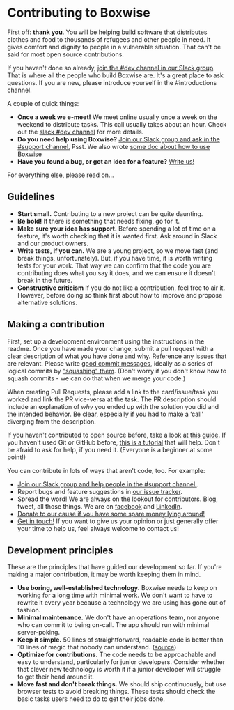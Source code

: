 # Contributing to Boxwise

First off: **thank you**. You will be helping build software that distributes clothes and food to thousands of refugees and other people in need. It gives comfort and dignity to people in a vulnerable situation. That can't be said for most open source contributions.

If you haven't done so already, [join the #dev channel in our Slack group](https://join.slack.com/t/boxwise/shared_invite/enQtMzE4NzExMjkxNTM2LTk0MzY2Mjg0MTY5ZmJjMjI1ODNmODZiNmJlNTAwM2Y4MmJkZDJjZWEyNzk0YTQyZGI0ZTYxMTc2NTgxNjk1ZTM). That is where all the people who build Boxwise are. It's a great place to ask questions.
If you are new, please introduce yourself in the #introductions channel.

A couple of quick things:

- **Once a week we e-meet!** We meet online usually once a week on the weekend to distribute tasks. This call usually takes about an hour. Check out the [slack #dev channel]((https://join.slack.com/t/boxwise/shared_invite/esksnQtMzE4NzExMjkxNTM2LTk0MzY2Mjg0MTY5ZmJjMjI1ODNmODZiNmJlNTAwM2Y4MmJkZDJjZWEyNzk0YTQyZGI0ZTYxMTc2NTgxNjk1ZTM)) for more details.
- **Do you need help using Boxwise?** [Join our Slack group and ask in the #support channel.](https://join.slack.com/t/boxwise/shared_invite/enQtMzE4NzExMjkxNTM2LTk0MzY2Mjg0MTY5ZmJjMjI1ODNmODZiNmJlNTAwM2Y4MmJkZDJjZWEyNzk0YTQyZGI0ZTYxMTc2NTgxNjk1ZTM) Psst. We also wrote [some doc about how to use Boxwise](https://helpme.boxwise.co)
- **Have you found a bug, or got an idea for a feature?** [Write us!](mailto:hello@boxwise.co)

For everything else, please read on...

## Guidelines

- **Start small.** Contributing to a new project can be quite daunting.
- **Be bold!** If there is something that needs fixing, go for it.
- **Make sure your idea has support.** Before spending a lot of time on a feature, it's worth checking that it is wanted first. Ask around in Slack and our product owners.
- **Write tests, if you can.** We are a young project, so we move fast (and break things, unfortunately). But, if you have time, it is worth writing tests for your work. That way we can confirm that the code you are contributing does what you say it does, and we can ensure it doesn't break in the future.
- **Constructive criticism** If you do not like a contribution, feel free to air it. However, before doing so think first about how to improve and propose alternative solutions.

## Making a contribution

First, set up a development environment using the instructions in the readme.
Once you have made your change, submit a pull request with a clear description of what you have done and why. Reference any issues that are relevant. Please write [good commit messages](https://github.com/erlang/otp/wiki/writing-good-commit-messages), ideally as a series of logical commits by ["squashing" them](https://github.com/servo/servo/wiki/Beginner's-guide-to-rebasing-and-squashing). (Don't worry if you don't know how to squash commits - we can do that when we merge your code.)

When creating Pull Requests, please add a link to the card/issue/task you worked and link the PR vice-versa at the task. The PR description should include an explanation of *why* you ended up with the solution you did and the intended behavior. Be clear, especially if you had to make a ‘call’ diverging from the description.

If you haven't contributed to open source before, take a look at [this guide](https://opensource.guide/how-to-contribute/). If you haven't used Git or GitHub before, [this is a tutorial](http://makeapullrequest.com/) that will help. Don't be afraid to ask for help, if you need it. (Everyone is a beginner at some point!)

You can contribute in lots of ways that aren't code, too. For example:

- [Join our Slack group and help people in the #support channel.](https://join.slack.com/t/boxwise/shared_invite/enQtMzE4NzExMjkxNTM2LTk0MzY2Mjg0MTY5ZmJjMjI1ODNmODZiNmJlNTAwM2Y4MmJkZDJjZWEyNzk0YTQyZGI0ZTYxMTc2NTgxNjk1ZTM).
- Report bugs and feature suggestions in [our issue tracker](https://github.com/boxwise/boxwise/issues).
- Spread the word! We are always on the lookout for contributors. Blog, tweet, all those things. We are on [facebook](www.facebook.com/pg/boxwise.co) and [LinkedIn](https://www.linkedin.com/company/12997513).
- [Donate to our cause if you have some spare money lying around!](https://donate.boxwise.co)
- [Get in touch!](mailto:hans@boxwise.co) If you want to give us your opinion or just generally offer your time to help us, feel always welcome to contact us!

## Development principles

These are the principles that have guided our development so far. If you're making a major contribution, it may be worth keeping them in mind.

- **Use boring, well-established technology.** Boxwise needs to keep on working for a long time with minimal work. We don't want to have to rewrite it every year because a technology we are using has gone out of fashion.
- **Minimal maintenance.** We don't have an operations team, nor anyone who can commit to being on-call. The app should run with minimal server-poking.
- **Keep it simple.** 50 lines of straightforward, readable code is better than 10 lines of magic that nobody can understand. ([source](https://github.com/moby/moby/blob/master/project/PRINCIPLES.md))
- **Optimize for contributions.** The code needs to be approachable and easy to understand, particularly for junior developers. Consider whether that clever new technology is worth it if a junior developer will struggle to get their head around it.
- **Move fast and don't break things.** We should ship continuously, but use browser tests to avoid breaking things. These tests should check the basic tasks users need to do to get their jobs done.
